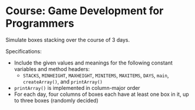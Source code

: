 # Course: Game Development for Programmers

Simulate boxes stacking over the course of 3 days.

Specifications:
- Include the given values and meanings for the following constant variables and method headers:
  - `STACKS`, `MINHEIGHT`, `MAXHEIGHT`, `MINITEMS`, `MAXITEMS`, `DAYS`, `main`, `createArray()`, and `printArray()`
- `printArray()` is implemented in column-major order
- For each day, four columns of boxes each have at least one box in it, up to three boxes (randomly decided)
